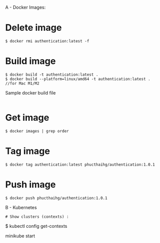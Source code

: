 A - Docker Images:

# Delete image 
```
$ docker rmi authentication:latest -f
```

# Build image
```
$ docker build -t authentication:latest .
$ docker build --platform=linux/amd64 -t authentication:latest .  //for Mac M1/M2
```
Sample docker build file
```

```


# Get image
```
$ docker images | grep order
```

# Tag image
```
$ docker tag authentication:latest phucthaihg/authentication:1.0.1
```

# Push image
```
$ docker push phucthaihg/authentication:1.0.1
```


B - Kubernetes
```
# Show clusters (contexts) :
```

$ kubectl config get-contexts


minikube start


